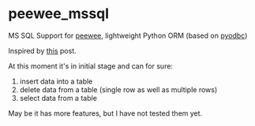 peewee_mssql
============

MS SQL Support for [peewee](https://github.com/coleifer/peewee), lightweight Python ORM (based on [pyodbc](https://code.google.com/p/pyodbc/))

Inspired by [this](https://github.com/coleifer/peewee/issues/122) post.

At this moment it's in initial stage and can for sure:
1. insert data into a table
2. delete data from a table (single row as well as multiple rows)
3. select data from a table

May be it has more features, but I have not tested them yet. 

